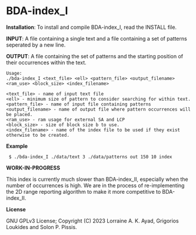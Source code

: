 BDA-index_I
===

<b>Installation</b>: To install and compile BDA-index_I, read the INSTALL file.

<b>INPUT</b>: A file containing a single text and a file containing a set of patterns seperated by a new line.

<b>OUTPUT</b>: A file containing the set of patterns and the starting position of their occurrences within the text.


```
Usage:
./bda-index_I <text_file> <ell> <pattern_file> <output_filename> <ram_use> <block_size> <index_filename>

<text_file> - name of input text file
<ell> - minimum size of pattern to consider searching for within text.
<pattern_file> - name of input file containing patterns
<output_filename> - name of output file where pattern occurrences will be placed.
<ram_use> - ram usage for external SA and LCP
<block_size> - size of block size b to use.
<index_filename> - name of the index file to be used if they exist otherwise to be created.
```

<b>Example</b>
```
 $ ./bda-index_I ./data/text 3 ./data/patterns out 150 10 index
```

<b>WORK-IN-PROGRESS</b>

This index is currently much slower than BDA-index_II, especially when the number of occurrences is high.
We are in the process of re-implementing the 2D range reporting algorithm to make it more competitive to BDA-index_II.

<b>License</b>

GNU GPLv3 License; Copyright (C) 2023 Lorraine A. K. Ayad, Grigorios Loukides and Solon P. Pissis.
